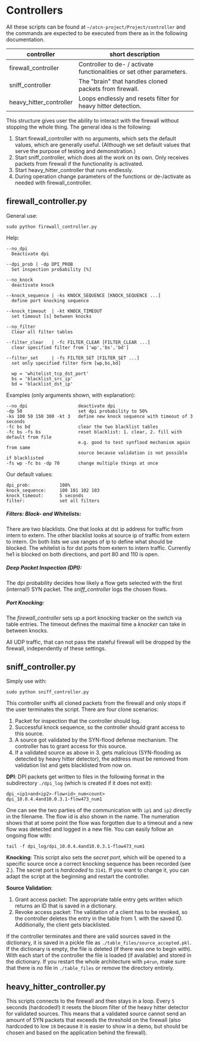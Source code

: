 # Controllers
All these scripts can be found at `~/atcn-project/Project/controller` and the commands are expected to be executed from there as in the following documentation.

| controller | short description |
| -------- | -------- |
| firewall_controller  | Controller to de- / activate functionalities or set other parameters.   |
| sniff_controller   |  The "brain" that handles cloned packets from firewall.   |
| heavy_hitter_controller | Loops endlessly and resets filter for heavy hitter detection. |

This structure gives user the ability to interact with the firewall without stopping the whole thing. The general idea is the following:
1. Start firewall_controller with no arguments, which sets the default values, which are generally useful. (Although we set default values that serve the purpose of testing and demonstration.)
2. Start sniff_controller, which does all the work on its own. Only receives packets from firewall if the functionality is activated.
3. Start heavy_hitter_controller that runs endlessly.
4. During operation change parameters of the functions or de-/activate as needed with firewall_controller.


## firewall_controller.py
General use:
```
sudo python firewall_controller.py
```
Help:
```
--no_dpi
  Deactivate dpi

--dpi_prob | -dp DPI_PROB
  Set inspection probability [%]

--no_knock
  deactivate knock

--knock_sequence | -ks KNOCK_SEQUENCE [KNOCK_SEQUENCE ...]
  define port knocking sequence

--knock_timeout  | -kt KNOCK_TIMEOUT
  set timeout [s] between knocks

--no_filter
  Clear all filter tables

--filter_clear   | -fc FILTER_CLEAR [FILTER_CLEAR ...]
  clear specified filter from ['wp','bs','bd']

--filter_set     | -fs FILTER_SET [FILTER_SET ...]
  set only specified filter form [wp,bs,bd]

  wp = 'whitelist_tcp_dst_port'
  bs = 'blacklist_src_ip'
  bd = 'blacklist_dst_ip'
```
Examples (only arguments shown, with explanation):
```
--no_dpi                   deactivate dpi
-dp 50                     set dpi probability to 50%
-ks 100 50 150 300 -kt 3   define new knock sequence with timeout of 3 seconds
-fc bs bd                  clear the two blacklist tables
-fc bs -fs bs              reset blacklist: 1. clear, 2. fill with default from file
                           e.g. good to test synflood mechanism again from same
                           source because validation is not possible if blacklisted
-fs wp -fc bs -dp 70       change multiple things at once
```
Our default values:
```
dpi_prob:           100%
knock_sequence:     100 101 102 103
knock_timeout:      5 seconds
filter:             set all filters
```

##### Filters: Black- and Whitelists:
There are two blacklists. One that looks at dst ip address for traffic from intern to extern. The other blacklist looks at source ip of traffic from extern to intern. On both lists we use ranges of ip to define what should be blocked. The whitelist is for dst ports from extern to intern traffic. Currently he1 is blocked on both directions, and port 80 and 110 is open.

##### Deep Packet Inspection (DPI):
The dpi probability decides how likely a flow gets selected with the first (internal!) SYN packet. The *sniff_controller* logs the chosen flows.

##### Port Knocking:
The *firewall_controller* sets up a port knocking tracker on the switch via table entries. The timeout defines the maximal time a _knocker_ can take in between knocks.

All UDP traffic, that can not pass the stateful firewall will be dropped by the firewall, independently of these settings.


## sniff_controller.py
Simply use with:
```
sudo python sniff_controller.py
```
This controller sniffs all cloned packets from the firewall and only stops if the user terminates the script. There are four clone scenarios:
1. Packet for inspection that the controller should log.
2. Successful knock sequence, so the controller should grant access to this source.
3. A source got validated by the SYN-flood defense mechanism. The controller has to grant access for this source.
4. If a validated source as above in 3. gets malicious (SYN-flooding as detected by heavy hitter detector), the address must be removed from validation list and gets blacklisted from now on.

**DPI**:
DPI packets get written to files in the following format in the subdirectory `./dpi_log` (which is created if it does not exit):
```
dpi_<ip1>and<ip2>-flow<id>_num<count>
dpi_10.0.4.4and10.0.3.1-flow473_num1
```
 One can see the two parties of the communication with `ip1` and `ip2` directly in the filename. The flow id is also shown in the name. The numeration shows that at some point the flow was forgotten due to a timeout and a new flow was detected and logged in a new file.
 You can easily follow an ongoing flow with:
 ```
 tail -f dpi_log/dpi_10.0.4.4and10.0.3.1-flow473_num1
 ```

**Knocking**:
This script also sets the *secret port*, which will be opened to a specific source once a correct knocking sequence has been recorded (see 2.). The secret port is _hardcoded_ to `3141`. If you want to change it, you can adapt the script at the beginning and restart the controller.

**Source Validation**:
1. Grant access packet: The appropriate table entry gets written which returns an ID that is saved in a dictionary.
2. Revoke access packet: The validation of a client has to be revoked, so the controller deletes the entry in the table from 1. with the saved ID. Additionally, the client gets blacklisted.

If the controller terminates and there are valid sources saved in the dictionary, it is saved in a pickle file as `./table_files/source_accepted.pkl`. If the dictionary is empty, the file is deleted (if there was one to begin with). With each start of the controller the file is loaded (if available) and stored in the dictionary. If you restart the whole architecture with `p4run`, make sure that there is _no_ file in `./table_files` or remove the directory entirely.

## heavy_hitter_controller.py
This scripts connects to the firewall and then stays in a loop. Every `5` seconds (hardcoded!) it resets the bloom filter of the heavy hitter detector for validated sources. This means that a validated source cannot send an amount of SYN packets that exceeds the threshold on the firewall (also hardcoded to low `10` because it is easier to show in a demo, but should be chosen and based on the application behind the firewall).
